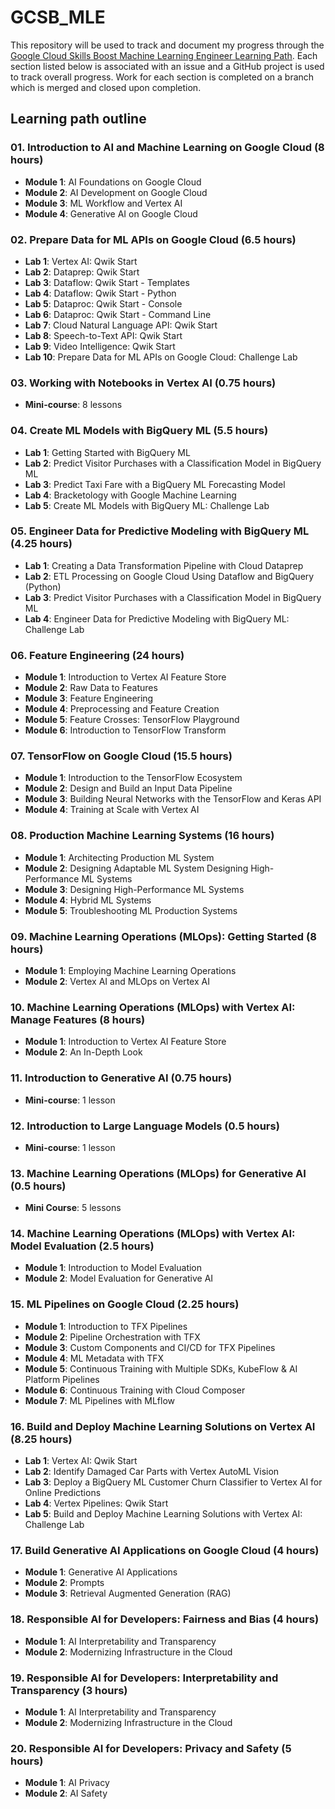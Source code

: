 # GCSB_MLE

This repository will be used to track and document my progress through the [Google Cloud Skills Boost Machine Learning Engineer Learning Path](https://www.cloudskillsboost.google/paths/17). Each section listed below is associated with an issue and a GitHub project is used to track overall progress. Work for each section is completed on a branch which is merged and closed upon completion.

## Learning path outline

### 01. Introduction to AI and Machine Learning on Google Cloud (8 hours)

- **Module 1**: AI Foundations on Google Cloud
- **Module 2**: AI Development on Google Cloud
- **Module 3**: ML Workflow and Vertex AI
- **Module 4**: Generative AI on Google Cloud

### 02. Prepare Data for ML APIs on Google Cloud (6.5 hours)

- **Lab 1**: Vertex AI: Qwik Start
- **Lab 2**: Dataprep: Qwik Start
- **Lab 3**: Dataflow: Qwik Start - Templates
- **Lab 4**: Dataflow: Qwik Start - Python
- **Lab 5**: Dataproc: Qwik Start - Console
- **Lab 6**: Dataproc: Qwik Start - Command Line
- **Lab 7**: Cloud Natural Language API: Qwik Start
- **Lab 8**: Speech-to-Text API: Qwik Start
- **Lab 9**: Video Intelligence: Qwik Start
- **Lab 10**: Prepare Data for ML APIs on Google Cloud: Challenge Lab

### 03. Working with Notebooks in Vertex AI (0.75 hours)

- **Mini-course**: 8 lessons

### 04. Create ML Models with BigQuery ML (5.5 hours)

- **Lab 1**: Getting Started with BigQuery ML
- **Lab 2**: Predict Visitor Purchases with a Classification Model in BigQuery ML
- **Lab 3**: Predict Taxi Fare with a BigQuery ML Forecasting Model
- **Lab 4**: Bracketology with Google Machine Learning
- **Lab 5**: Create ML Models with BigQuery ML: Challenge Lab

### 05. Engineer Data for Predictive Modeling with BigQuery ML (4.25 hours)

- **Lab 1**: Creating a Data Transformation Pipeline with Cloud Dataprep
- **Lab 2**: ETL Processing on Google Cloud Using Dataflow and BigQuery (Python)
- **Lab 3**: Predict Visitor Purchases with a Classification Model in BigQuery ML
- **Lab 4**: Engineer Data for Predictive Modeling with BigQuery ML: Challenge Lab

### 06. Feature Engineering (24 hours)

- **Module 1**: Introduction to Vertex AI Feature Store
- **Module 2**: Raw Data to Features
- **Module 3**: Feature Engineering
- **Module 4**: Preprocessing and Feature Creation
- **Module 5**: Feature Crosses: TensorFlow Playground
- **Module 6**: Introduction to TensorFlow Transform

### 07. TensorFlow on Google Cloud (15.5 hours)

- **Module 1**: Introduction to the TensorFlow Ecosystem
- **Module 2**: Design and Build an Input Data Pipeline
- **Module 3**: Building Neural Networks with the TensorFlow and Keras API
- **Module 4**: Training at Scale with Vertex AI

### 08. Production Machine Learning Systems (16 hours)

- **Module 1**: Architecting Production ML System
- **Module 2**: Designing Adaptable ML System Designing High-Performance ML Systems
- **Module 3**: Designing High-Performance ML Systems
- **Module 4**: Hybrid ML Systems
- **Module 5**: Troubleshooting ML Production Systems

### 09. Machine Learning Operations (MLOps): Getting Started (8 hours)

- **Module 1**: Employing Machine Learning Operations
- **Module 2**: Vertex AI and MLOps on Vertex AI

### 10. Machine Learning Operations (MLOps) with Vertex AI: Manage Features (8 hours)

- **Module 1**: Introduction to Vertex AI Feature Store
- **Module 2**: An In-Depth Look

### 11. Introduction to Generative AI (0.75 hours)

- **Mini-course**: 1 lesson

### 12. Introduction to Large Language Models (0.5 hours)

- **Mini-course**: 1 lesson

### 13. Machine Learning Operations (MLOps) for Generative AI (0.5 hours)

- **Mini Course**: 5 lessons

### 14. Machine Learning Operations (MLOps) with Vertex AI: Model Evaluation (2.5 hours)

- **Module 1**: Introduction to Model Evaluation
- **Module 2**: Model Evaluation for Generative AI

### 15. ML Pipelines on Google Cloud (2.25 hours)

- **Module 1**: Introduction to TFX Pipelines
- **Module 2**: Pipeline Orchestration with TFX
- **Module 3**: Custom Components and CI/CD for TFX Pipelines
- **Module 4**: ML Metadata with TFX
- **Module 5**: Continuous Training with Multiple SDKs, KubeFlow & AI Platform Pipelines
- **Module 6**: Continuous Training with Cloud Composer
- **Module 7**: ML Pipelines with MLflow

### 16. Build and Deploy Machine Learning Solutions on Vertex AI (8.25 hours)

- **Lab 1**: Vertex AI: Qwik Start
- **Lab 2**: Identify Damaged Car Parts with Vertex AutoML Vision
- **Lab 3**: Deploy a BigQuery ML Customer Churn Classifier to Vertex AI for Online Predictions
- **Lab 4**: Vertex Pipelines: Qwik Start
- **Lab 5**: Build and Deploy Machine Learning Solutions with Vertex AI: Challenge Lab

### 17. Build Generative AI Applications on Google Cloud (4 hours)

- **Module 1**: Generative AI Applications
- **Module 2**: Prompts
- **Module 3**: Retrieval Augmented Generation (RAG)

### 18. Responsible AI for Developers: Fairness and Bias (4 hours)

- **Module 1**: AI Interpretability and Transparency
- **Module 2**: Modernizing Infrastructure in the Cloud

### 19. Responsible AI for Developers: Interpretability and Transparency (3 hours)

- **Module 1**: AI Interpretability and Transparency
- **Module 2**: Modernizing Infrastructure in the Cloud

### 20. Responsible AI for Developers: Privacy and Safety (5 hours)

- **Module 1**: AI Privacy
- **Module 2**: AI Safety
